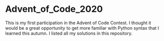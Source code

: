# Advent_of_Code_2020
This is my first participation in the Advent of Code Contest. I thought it would be a great opportunity to get more familiar with Python syntax that I learned this autumn.
I listed all my solutions in this repository.
